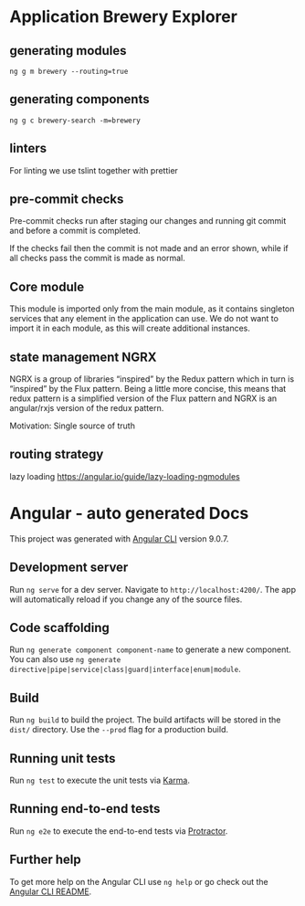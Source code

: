 # Application Brewery Explorer

## generating modules

`ng g m brewery --routing=true`

## generating components

`ng g c brewery-search -m=brewery`

## linters

For linting we use tslint together with prettier

## pre-commit checks

Pre-commit checks run after staging our changes and running git commit and before a commit is completed.

If the checks fail then the commit is not made and an error shown, while if all checks pass the commit is made as normal.

## Core module

This module is imported only from the main module, as it contains singleton services that any element in the application can use. We do not want to import it in each module, as this will create additional instances.

## state management NGRX

NGRX is a group of libraries “inspired” by the Redux pattern which in turn is “inspired” by the Flux pattern. Being a little more concise, this means that redux pattern is a simplified version of the Flux pattern and NGRX is an angular/rxjs version of the redux pattern.

Motivation: Single source of truth

## routing strategy

lazy loading
https://angular.io/guide/lazy-loading-ngmodules

# Angular - auto generated Docs

This project was generated with [Angular CLI](https://github.com/angular/angular-cli) version 9.0.7.

## Development server

Run `ng serve` for a dev server. Navigate to `http://localhost:4200/`. The app will automatically reload if you change any of the source files.

## Code scaffolding

Run `ng generate component component-name` to generate a new component. You can also use `ng generate directive|pipe|service|class|guard|interface|enum|module`.

## Build

Run `ng build` to build the project. The build artifacts will be stored in the `dist/` directory. Use the `--prod` flag for a production build.

## Running unit tests

Run `ng test` to execute the unit tests via [Karma](https://karma-runner.github.io).

## Running end-to-end tests

Run `ng e2e` to execute the end-to-end tests via [Protractor](http://www.protractortest.org/).

## Further help

To get more help on the Angular CLI use `ng help` or go check out the [Angular CLI README](https://github.com/angular/angular-cli/blob/master/README.md).
